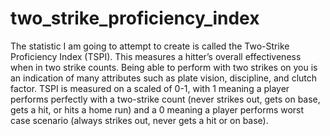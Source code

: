 # two_strike_proficiency_index
The statistic I am going to attempt to create is called the Two-Strike Proficiency Index (TSPI). This
measures a hitter’s overall effectiveness when in two strike counts. Being able to perform with
two strikes on you is an indication of many attributes such as plate vision, discipline, and clutch
factor. TSPI is measured on a scaled of 0-1, with 1 meaning a player performs perfectly with a
two-strike count (never strikes out, gets on base, gets a hit, or hits a home run) and a 0 meaning
a player performs worst case scenario (always strikes out, never gets a hit or on base).
